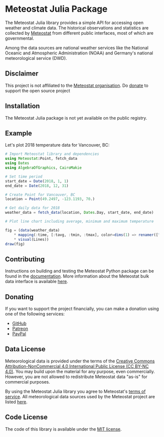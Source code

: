 # Meteostat Julia Package

The Meteostat Julia library provides a simple API for accessing open weather and climate data. The historical observations and statistics are collected by [Meteostat](https://meteostat.net) from different public interfaces, most of which are governmental.

Among the data sources are national weather services like the National Oceanic and Atmospheric Administration (NOAA) and Germany's national meteorological service (DWD).

## Disclaimer

This project is not affiliated to the [Meteostat organisation](https://meteostat.net/en/about). Do [donate](https://meteostat.net/en/donate) to support the open source project

## Installation

The Meteostat Julia package is not yet available on the public registry.

## Example

Let's plot 2018 temperature data for Vancouver, BC:

```julia
# Import Meteostat library and dependencies
using Meteostat:Point, fetch_data
using Dates
using AlgebraOfGraphics, CairoMakie

# Set time period
start_date = Date(2018, 1, 1)
end_date = Date(2018, 12, 31)

# Create Point for Vancouver, BC
location = Point(49.2497, -123.1193, 70.)

# Get daily data for 2018
weather_data = fetch_data(location, Dates.Day, start_date, end_date)

# Plot line chart including average, minimum and maximum temperature

fig = (data(weather_data)
    * mapping(:time, [:tavg, :tmin, :tmax], color=dims(1) => renamer(["avg", "min", "max"]) => "Temperatures ")
    * visual(Lines))
draw(fig)
```


## Contributing

Instructions on building and testing the Meteostat Python package can be found in the [documentation](https://dev.meteostat.net/python/contributing.html). More information about the Meteostat bulk data interface is available [here](https://dev.meteostat.net/bulk/).

## Donating

If you want to support the project financially, you can make a donation using one of the following services:

* [GitHub](https://github.com/sponsors/clampr)
* [Patreon](https://www.patreon.com/meteostat)
* [PayPal](https://www.paypal.com/donate?hosted_button_id=MQ67WRDC8EW38)

## Data License

Meteorological data is provided under the terms of the [Creative Commons Attribution-NonCommercial 4.0 International Public License (CC BY-NC 4.0)](https://creativecommons.org/licenses/by-nc/4.0/legalcode). You may build upon the material
for any purpose, even commercially. However, you are not allowed to redistribute Meteostat data "as-is" for commercial purposes.

By using the Meteostat Julia library you agree to Meteostat's [terms of service](https://dev.meteostat.net/terms.html). All meteorological data sources used by the Meteostat project are listed [here](https://dev.meteostat.net/sources.html).

## Code License

The code of this library is available under the [MIT license](https://opensource.org/licenses/MIT).
